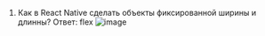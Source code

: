 1. Как в React Native сделать объекты фиксированной ширины и длинны?
Ответ: flex
![image](https://user-images.githubusercontent.com/68331365/158892640-098aca6f-1e35-4c4c-a6cb-2de9eab7bfd5.png)
